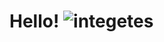 # **Hello!** ![integetes](https://camo.githubusercontent.com/384be9a55fcadca5646887a9786f6bae113245c3a9c3085dc9a2a87200a7faad/68747470733a2f2f63646e2e73686f706966792e636f6d2f732f66696c65732f312f313036312f313932342f70726f64756374732f576176696e675f48616e645f5369676e5f456d6f6a695f49636f6e5f696f7331305f6772616e64652e706e673f763d31353731363036313133)

